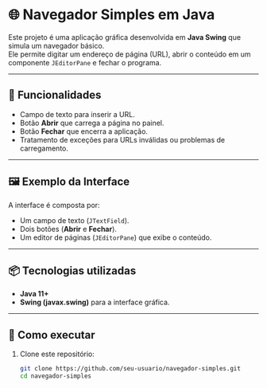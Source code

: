 # 🌐 Navegador Simples em Java

Este projeto é uma aplicação gráfica desenvolvida em **Java Swing** que simula um navegador básico.  
Ele permite digitar um endereço de página (URL), abrir o conteúdo em um componente `JEditorPane` e fechar o programa.

---

## 🚀 Funcionalidades
- Campo de texto para inserir a URL.
- Botão **Abrir** que carrega a página no painel.
- Botão **Fechar** que encerra a aplicação.
- Tratamento de exceções para URLs inválidas ou problemas de carregamento.

---

## 🖼️ Exemplo da Interface
A interface é composta por:
- Um campo de texto (`JTextField`).
- Dois botões (**Abrir** e **Fechar**).
- Um editor de páginas (`JEditorPane`) que exibe o conteúdo.

---

## 📦 Tecnologias utilizadas
- **Java 11+**  
- **Swing (javax.swing)** para a interface gráfica.  

---

## 🔧 Como executar

1. Clone este repositório:
   ```bash
   git clone https://github.com/seu-usuario/navegador-simples.git
   cd navegador-simples

